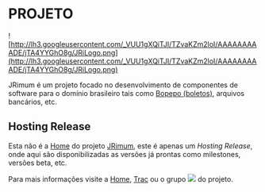 # PROJETO #

![http://lh3.googleusercontent.com/_VUU1gXQiTJI/TZvaKZm2loI/AAAAAAAAADE/jTA4YYGhO8g/JRiLogo.png](http://lh3.googleusercontent.com/_VUU1gXQiTJI/TZvaKZm2loI/AAAAAAAAADE/jTA4YYGhO8g/JRiLogo.png)

JRimum é um projeto focado no desenvolvimento de componentes de software para o domínio brasileiro tais como [Bopepo (boletos)](http://www.jrimum.org/bopepo), arquivos bancários, etc.

## Hosting Release ##
Esta não é a [Home](http://www.jrimum.org) do projeto [JRimum](http://www.jrimum.org), este é apenas um _Hosting Release_, onde aqui são disponibilizadas as versões já prontas como milestones, versões beta, etc.

Para mais informações visite a [Home](http://www.jrimum.org), [Trac](http://jrimum.org/jrimum) ou o grupo [![](http://groups.google.com.br/groups/img/3nb/groups_bar_pt-BR.gif)](http://groups.google.com.br/group/jrimum-community/) do projeto.